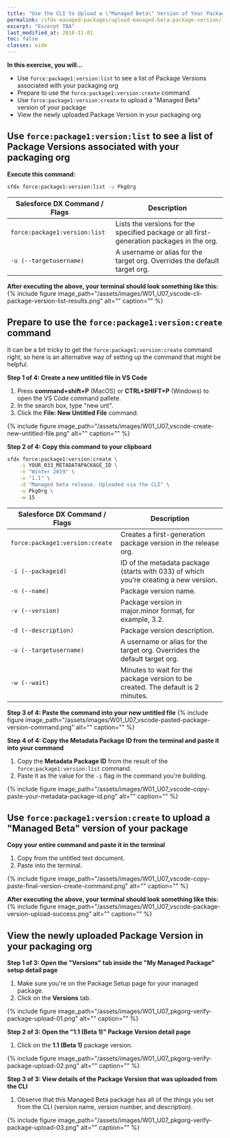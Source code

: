 ```yaml
---
title: "Use the CLI to Upload a \"Managed Beta\" Version of Your Package"
permalink: /sfdx-managed-packages/upload-managed-beta-package-version/
excerpt: "Excerpt TBA"
last_modified_at: 2018-11-01
toc: false
classes: wide
---
```


**In this exercise, you will...**

* Use `force:package1:version:list` to see a list of Package Versions associated with your packaging org
* Prepare to use the `force:package1:version:create` command
* Use `force:package1:version:create` to upload a "Managed Beta" version of your package
* View the newly uploaded Package Version in your packaging org

## Use `force:package1:version:list` to see a list of Package Versions associated with your packaging org

**Execute this command:**
```bash
sfdx force:package1:version:list -u PkgOrg
```

| Salesforce DX Command / Flags   | Description                                             |
| --------------------------------| --------------------------------------------------------|
| `force:package1:version:list`   | Lists the versions for the specified package or all first-generation packages in the org. |
| `-u (--targetusername)`         | A username or alias for the target org. Overrides the default target org. |

**After executing the above, your terminal should look something like this:**
{% include figure image_path="/assets/images/W01_U07_vscode-cli-package-version-list-results.png" alt="" caption="" %}


## Prepare to use the `force:package1:version:create` command
It can be a bit tricky to get the `force:package1:version:create` command right, so here is an alternative way of setting up the command that might be helpful.

**Step 1 of 4: Create a new untitled file in VS Code**

1. Press **command+shift+P** (MacOS) or **CTRL+SHIFT+P** (Windows) to open the VS Code command pallete.
2. In the search box, type "new unt".
3. Click the **File: New Untitled File** command.

{% include figure image_path="/assets/images/W01_U07_vscode-create-new-untitled-file.png" alt="" caption="" %}

**Step 2 of 4: Copy this command to your clipboard**
```bash
sfdx force:package1:version:create \
    -i YOUR_033_METADATAPACKAGE_ID \
    -n "Winter 2019" \
    -v "1.1" \
    -d "Managed beta release. Uploaded via the CLI" \
    -u PkgOrg \
    -w 15
```

| Salesforce DX Command / Flags   | Description                                             |
| --------------------------------| --------------------------------------------------------|
| `force:package1:version:create` | Creates a first-generation package version in the release org. |
| `-i (--packageid)`              | ID of the metadata package (starts with 033) of which you’re creating a new version. |
| `-n (--name)`                   | Package version name.                                   |
| `-v (--version)`                | Package version in major.minor format, for example, 3.2.|
| `-d (--description)`            | Package version description.                            |
| `-u (--targetusername)`         | A username or alias for the target org. Overrides the default target org. |
| `-w (--wait)`                   | Minutes to wait for the package version to be created. The default is 2 minutes. |

**Step 3 of 4: Paste the command into your new untitled file**
{% include figure image_path="/assets/images/W01_U07_vscode-pasted-package-version-command.png" alt="" caption="" %}

**Step 4 of 4: Copy the Metadata Package ID from the terminal and paste it into your command**

1. Copy the **Metadata Package ID** from the result of the `force:package1:version:list` command.
2. Paste it as the value for the `-i` flag in the command you're building.

{% include figure image_path="/assets/images/W01_U07_vscode-copy-paste-your-metadata-package-id.png" alt="" caption="" %}


## Use `force:package1:version:create` to upload a "Managed Beta" version of your package

**Copy your entire command and paste it in the terminal**

1. Copy from the untitled text document.
2. Paste into the terminal.

{% include figure image_path="/assets/images/W01_U07_vscode-copy-paste-final-version-create-command.png" alt="" caption="" %}

**After executing the above, your terminal should look something like this:**
{% include figure image_path="/assets/images/W01_U07_vscode-package-version-upload-success.png" alt="" caption="" %}


## View the newly uploaded Package Version in your packaging org

**Step 1 of 3: Open the "Versions" tab inside the "My Managed Package" setup detail page**

1. Make sure you're on the Package Setup page for your managed package.
2. Click on the **Versions** tab.

{% include figure image_path="/assets/images/W01_U07_pkgorg-verify-package-upload-01.png" alt="" caption="" %}

**Step 2 of 3: Open the "1.1 (Beta 1)" Package Version detail page**

1. Click on the **1.1 (Beta 1)** package version.

{% include figure image_path="/assets/images/W01_U07_pkgorg-verify-package-upload-02.png" alt="" caption="" %}

**Step 3 of 3: View details of the Package Version that was uploaded from the CLI**

1. Observe that this Managed Beta package has all of the things you set from the CLI (version name, version number, and description).

{% include figure image_path="/assets/images/W01_U07_pkgorg-verify-package-upload-03.png" alt="" caption="" %}

